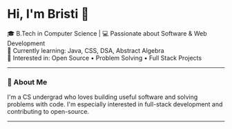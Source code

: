 # Hi, I'm Bristi 👋

🎓 B.Tech in Computer Science | 💻 Passionate about Software & Web Development  
🌱 Currently learning: Java, CSS, DSA, Abstract Algebra  
🚀 Interested in: Open Source • Problem Solving • Full Stack Projects  

---

### 🧠 About Me
I'm a CS undergrad who loves building useful software and solving problems with code. I'm especially interested in full-stack development and contributing to open-source.

---



